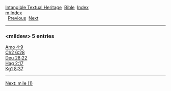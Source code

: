 [Intangible Textual Heritage](../../index)  [Bible](../index) 
[Index](index)   
[m Index](_m_)  
  [Previous](c07424)  [Next](c07426) 

------------------------------------------------------------------------

### &lt;mildew&gt; 5 entries

[Amo 4:9](../kjv/amo004.htm#009)  
[Ch2 6:28](../kjv/ch2006.htm#028)  
[Deu 28:22](../kjv/deu028.htm#022)  
[Hag 2:17](../kjv/hag002.htm#017)  
[Kg1 8:37](../kjv/kg1008.htm#037)  

------------------------------------------------------------------------

[Next: mile (1)](c07426)
